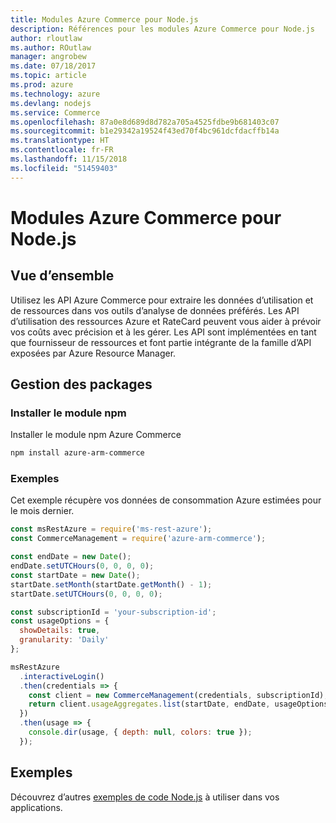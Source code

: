 ```yaml
---
title: Modules Azure Commerce pour Node.js
description: Références pour les modules Azure Commerce pour Node.js
author: rloutlaw
ms.author: ROutlaw
manager: angrobew
ms.date: 07/18/2017
ms.topic: article
ms.prod: azure
ms.technology: azure
ms.devlang: nodejs
ms.service: Commerce
ms.openlocfilehash: 87a0e8d689d8d782a705a4525fdbe9b681403c07
ms.sourcegitcommit: b1e29342a19524f43ed70f4bc961dcfdacffb14a
ms.translationtype: HT
ms.contentlocale: fr-FR
ms.lasthandoff: 11/15/2018
ms.locfileid: "51459403"
---
```

# <a name="azure-commerce-modules-for-nodejs"></a>Modules Azure Commerce pour Node.js

## <a name="overview"></a>Vue d’ensemble

Utilisez les API Azure Commerce pour extraire les données d’utilisation et de ressources dans vos outils d’analyse de données préférés. Les API d’utilisation des ressources Azure et RateCard peuvent vous aider à prévoir vos coûts avec précision et à les gérer. Les API sont implémentées en tant que fournisseur de ressources et font partie intégrante de la famille d’API exposées par Azure Resource Manager.

## <a name="management-package"></a>Gestion des packages

### <a name="install-the-npm-module"></a>Installer le module npm

Installer le module npm Azure Commerce

```bash
npm install azure-arm-commerce
```

### <a name="example"></a>Exemples

Cet exemple récupère vos données de consommation Azure estimées pour le mois dernier.

```javascript
const msRestAzure = require('ms-rest-azure');
const CommerceManagement = require('azure-arm-commerce');

const endDate = new Date();
endDate.setUTCHours(0, 0, 0, 0);
const startDate = new Date();
startDate.setMonth(startDate.getMonth() - 1);
startDate.setUTCHours(0, 0, 0, 0);

const subscriptionId = 'your-subscription-id';
const usageOptions = {
  showDetails: true,
  granularity: 'Daily'
};

msRestAzure
  .interactiveLogin()
  .then(credentials => {
    const client = new CommerceManagement(credentials, subscriptionId);
    return client.usageAggregates.list(startDate, endDate, usageOptions);
  })
  .then(usage => {
    console.dir(usage, { depth: null, colors: true });
  });
```

## <a name="samples"></a>Exemples

Découvrez d’autres [exemples de code Node.js](https://azure.microsoft.com/resources/samples/?platform=nodejs) à utiliser dans vos applications.
